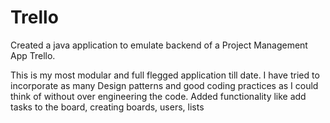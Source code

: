 # Trello
Created a java application to emulate backend of a Project Management App Trello.

This is my most modular and full flegged application till date.
I have tried to incorporate as many Design patterns and good coding practices as I could think of without over engineering the code.
Added functionality like add tasks to the board, creating boards, users, lists

